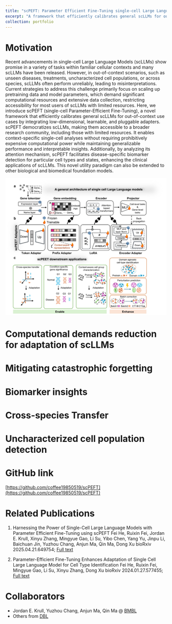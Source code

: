 ```yaml
---
title: "scPEFT: Parameter Efficient Fine-Tuning single-cell Large Language Models"
excerpt: "A framework that efficiently calibrates general scLLMs for out-of-context use cases <br/><img src='/images/scPEFT.jpg'>"
collection: portfolio
---
```


Motivation
======
Recent advancements in single-cell Large Language Models (scLLMs) show promise in a variety of tasks within familiar cellular contexts and many scLLMs have been released. 
However, in out-of-context scenarios, such as unseen diseases, treatments, uncharacterized cell populations, or across species, scLLMs often perform unreliably, leading to misinterpretations.
Current strategies to address this challenge primarily focus on scaling up pretraining data and model parameters, which demand significant computational resources and extensive data collection, restricting accessibility for most users of scLLMs with limited resources. 
Here, we introduce scPEFT (single-cell Parameter-Efficient Fine-Tuning), a novel framework that efficiently calibrates general scLLMs for out-of-context use cases by integrating low-dimensional, learnable, and pluggable adapters. 
scPEFT democratizes scLLMs, making them accessible to a broader research community, including those with limited resources. 
It enables context-specific single-cell analyses without requiring prohibitively expensive computational power while maintaining generalizable performance and interpretable insights. 
Additionally, by analyzing its attention mechanism, scPEFT facilitates disease-specific biomarker detection for particular cell types and states, enhancing the clinical applications of scLLMs. 
This novel utility paradigm can also be extended to other biological and biomedical foundation models. 

![scPEFT: Parameter Efficient Fine-Tuning single-cell Large Language Models](/images/scPEFT.jpg)


Computational demands reduction for adaptation of scLLMs
======


Mitigating catastrophic forgetting
======


Biomarker insights
======


Cross-species Transfer
======


Uncharacterized cell population detection
======


GitHub link
======
[https://github.com/coffee19850519/scPEFT](https://github.com/coffee19850519/scPEFT)

Related Publications
======
1. Harnessing the Power of Single-Cell Large Language Models with Parameter Efficient Fine-Tuning using scPEFT
Fei He, Ruixin Fei, Jordan E. Krull, Xinyu Zhang, Mingyue Gao, Li Su, Yibo Chen, Yang Yu, Jinpu Li, Baichuan Jin, Yuzhou Chang, Anjun Ma, Qin Ma, Dong Xu
bioRxiv 2025.04.21.649754; [Full text](https://www.biorxiv.org/content/10.1101/2025.04.21.649754v1.full.pdf)

2. Parameter-Efficient Fine-Tuning Enhances Adaptation of Single Cell Large Language Model for Cell Type Identification
Fei He, Ruixin Fei, Mingyue Gao, Li Su, Xinyu Zhang, Dong Xu
bioRxiv 2024.01.27.577455; [Full text](https://www.biorxiv.org/content/10.1101/2024.01.27.577455v1.full.pdf)

Collaborators
======
* Jordan E. Krull, Yuzhou Chang, Anjun Ma, Qin Ma @ [BMBL](https://u.osu.edu/bmbl/lab-members/current-people/)
* Others from [DBL](https://digbio.missouri.edu/our-team/)